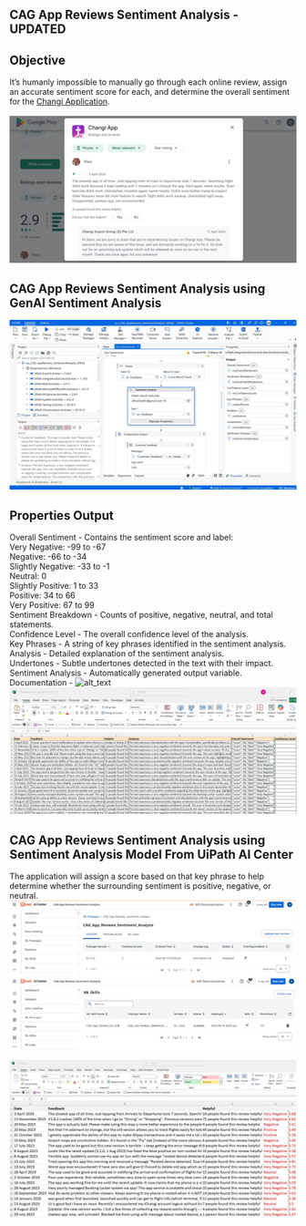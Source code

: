 ## CAG App Reviews Sentiment Analysis - UPDATED
## Objective <br>
It’s humanly impossible to manually go through each online review, assign an accurate sentiment score for each, and determine the overall sentiment for the <a href="https://www.changiairport.com/en/changi-app.html">Changi Application</a>. <br><br>
![alt_text](https://github.com/bacdillon/RPA-UiPath/blob/main/CAG%20App%20Reviews%20Sentiment%20Analysis/img/CAG%20Apps%20Reviews%20and%20Rating.jpg)

## CAG App Reviews Sentiment Analysis using GenAI Sentiment Analysis
![alt_text](https://github.com/bacdillon/RPA-UiPath/blob/main/CAG%20App%20Reviews%20Sentiment%20Analysis/img/GenAI%20Sentiment%20Analysis.jpg)
## Properties Output <br>
Overall Sentiment - Contains the sentiment score and label:<br>
Very Negative: -99 to -67<br>
Negative: -66 to -34<br>
Slightly Negative: -33 to -1<br>
Neutral: 0<br>
Slightly Positive: 1 to 33<br>
Positive: 34 to 66<br>
Very Positive: 67 to 99<br>
Sentiment Breakdown - Counts of positive, negative, neutral, and total statements.<br>
Confidence Level - The overall confidence level of the analysis.<br>
Key Phrases - A string of key phrases identified in the sentiment analysis.<br>
Analysis - Detailed explanation of the sentiment analysis.<br>
Undertones - Subtle undertones detected in the text with their impact.<br>
Sentiment Analysis - Automatically generated output variable.<br>
Documentation - ![alt_text](https://docs.uipath.com/activities/other/latest/integration-service/uipath-airdk-airdk-sentiment-analysis)
![alt_text](https://github.com/bacdillon/RPA-UiPath/blob/main/CAG%20App%20Reviews%20Sentiment%20Analysis/img/cag_reviews.jpg)
## CAG App Reviews Sentiment Analysis using Sentiment Analysis Model From UiPath AI Center
The application will assign a score based on that key phrase to help determine whether the surrounding sentiment is positive, negative, or neutral. 
![alt_text](https://github.com/bacdillon/RPA-UiPath/blob/main/CAG%20App%20Reviews%20Sentiment%20Analysis/img/ML%20Package.jpg)
![alt_text](https://github.com/bacdillon/RPA-UiPath/blob/main/CAG%20App%20Reviews%20Sentiment%20Analysis/img/ML%20Skills.jpg)

![alt_text](https://github.com/bacdillon/RPA-UiPath/blob/main/CAG%20App%20Reviews%20Sentiment%20Analysis/img/cag%20reviews.jpg)

<!---
## Watch Alfred in Action 👇	
[![IMAGE ALT TEXT HERE](https://github.com/bacdillon/RPA-UiPath/blob/main/CAG%20App%20Reviews%20Sentiment%20Analysis/img/Alfred%20Action.jpg)]()
-->
